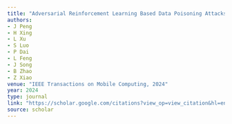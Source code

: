 ```yaml
---
title: "Adversarial Reinforcement Learning Based Data Poisoning Attacks Defense for Task-Oriented Multi-User Semantic Communication"
authors:
- J Peng
- H Xing
- L Xu
- S Luo
- P Dai
- L Feng
- J Song
- B Zhao
- Z Xiao
venue: "IEEE Transactions on Mobile Computing, 2024"
year: 2024
type: journal
link: "https://scholar.google.com/citations?view_op=view_citation&hl=en&user=xtXbq_AAAAAJ&pagesize=100&citation_for_view=xtXbq_AAAAAJ:NMxIlDl6LWMC"
source: scholar
---
```

